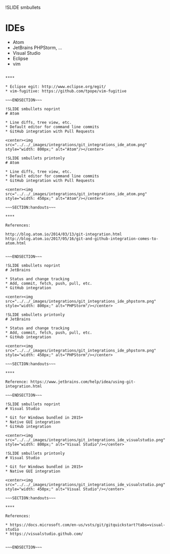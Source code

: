 !SLIDE smbullets
# IDEs

* Atom
* JetBrains PHPStorm, ...
* Visual Studio
* Eclipse
* vim

~~~SECTION:handouts~~~

****

* Eclipse egit: http://www.eclipse.org/egit/
* vim-fugitive: https://github.com/tpope/vim-fugitive

~~~ENDSECTION~~~

!SLIDE smbullets noprint
# Atom

* Line diffs, tree view, etc.
* Default editor for command line commits
* GitHub integration with Pull Requests

<center><img src="../../_images/integrations/git_integrations_ide_atom.png"  style="width: 800px;" alt="Atom"/></center>

!SLIDE smbullets printonly
# Atom

* Line diffs, tree view, etc.
* Default editor for command line commits
* GitHub integration with Pull Requests

<center><img src="../../_images/integrations/git_integrations_ide_atom.png"  style="width: 450px;" alt="Atom"/></center>

~~~SECTION:handouts~~~

****

References:

http://blog.atom.io/2014/03/13/git-integration.html
http://blog.atom.io/2017/05/16/git-and-github-integration-comes-to-atom.html


~~~ENDSECTION~~~

!SLIDE smbullets noprint
# JetBrains

* Status and change tracking
* Add, commit, fetch, push, pull, etc.
* GitHub integration

<center><img src="../../_images/integrations/git_integrations_ide_phpstorm.png"  style="width: 800px;" alt="PHPStorm"/></center>

!SLIDE smbullets printonly
# JetBrains

* Status and change tracking
* Add, commit, fetch, push, pull, etc.
* GitHub integration

<center><img src="../../_images/integrations/git_integrations_ide_phpstorm.png"  style="width: 450px;" alt="PHPStorm"/></center>

~~~SECTION:handouts~~~

****

Reference: https://www.jetbrains.com/help/idea/using-git-integration.html

~~~ENDSECTION~~~

!SLIDE smbullets noprint
# Visual Studio

* Git for Windows bundled in 2015+
* Native GUI integration
* GitHub integration

<center><img src="../../_images/integrations/git_integrations_ide_visualstudio.png"  style="width: 800px;" alt="Visual Studio"/></center>

!SLIDE smbullets printonly
# Visual Studio

* Git for Windows bundled in 2015+
* Native GUI integration

<center><img src="../../_images/integrations/git_integrations_ide_visualstudio.png"  style="width: 450px;" alt="Visual Studio"/></center>

~~~SECTION:handouts~~~

****

References:

* https://docs.microsoft.com/en-us/vsts/git/gitquickstart?tabs=visual-studio
* https://visualstudio.github.com/


~~~ENDSECTION~~~
